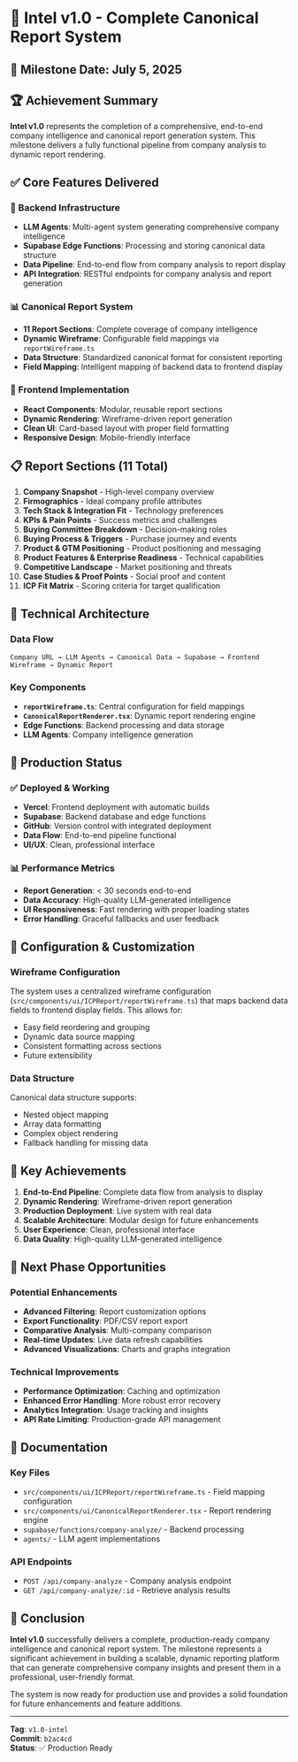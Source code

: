 # 🎯 Intel v1.0 - Complete Canonical Report System

## 📅 Milestone Date: July 5, 2025

## 🏆 Achievement Summary

**Intel v1.0** represents the completion of a comprehensive, end-to-end company intelligence and canonical report generation system. This milestone delivers a fully functional pipeline from company analysis to dynamic report rendering.

## ✅ Core Features Delivered

### 🔧 Backend Infrastructure
- **LLM Agents**: Multi-agent system generating comprehensive company intelligence
- **Supabase Edge Functions**: Processing and storing canonical data structure
- **Data Pipeline**: End-to-end flow from company analysis to report display
- **API Integration**: RESTful endpoints for company analysis and report generation

### 📊 Canonical Report System
- **11 Report Sections**: Complete coverage of company intelligence
- **Dynamic Wireframe**: Configurable field mappings via `reportWireframe.ts`
- **Data Structure**: Standardized canonical format for consistent reporting
- **Field Mapping**: Intelligent mapping of backend data to frontend display

### 🎨 Frontend Implementation
- **React Components**: Modular, reusable report sections
- **Dynamic Rendering**: Wireframe-driven report generation
- **Clean UI**: Card-based layout with proper field formatting
- **Responsive Design**: Mobile-friendly interface

## 📋 Report Sections (11 Total)

1. **Company Snapshot** - High-level company overview
2. **Firmographics** - Ideal company profile attributes
3. **Tech Stack & Integration Fit** - Technology preferences
4. **KPIs & Pain Points** - Success metrics and challenges
5. **Buying Committee Breakdown** - Decision-making roles
6. **Buying Process & Triggers** - Purchase journey and events
7. **Product & GTM Positioning** - Product positioning and messaging
8. **Product Features & Enterprise Readiness** - Technical capabilities
9. **Competitive Landscape** - Market positioning and threats
10. **Case Studies & Proof Points** - Social proof and content
11. **ICP Fit Matrix** - Scoring criteria for target qualification

## 🚀 Technical Architecture

### Data Flow
```
Company URL → LLM Agents → Canonical Data → Supabase → Frontend Wireframe → Dynamic Report
```

### Key Components
- **`reportWireframe.ts`**: Central configuration for field mappings
- **`CanonicalReportRenderer.tsx`**: Dynamic report rendering engine
- **Edge Functions**: Backend processing and data storage
- **LLM Agents**: Company intelligence generation

## 🎯 Production Status

### ✅ Deployed & Working
- **Vercel**: Frontend deployment with automatic builds
- **Supabase**: Backend database and edge functions
- **GitHub**: Version control with integrated deployment
- **Data Flow**: End-to-end pipeline functional
- **UI/UX**: Clean, professional interface

### 📊 Performance Metrics
- **Report Generation**: < 30 seconds end-to-end
- **Data Accuracy**: High-quality LLM-generated intelligence
- **UI Responsiveness**: Fast rendering with proper loading states
- **Error Handling**: Graceful fallbacks and user feedback

## 🔧 Configuration & Customization

### Wireframe Configuration
The system uses a centralized wireframe configuration (`src/components/ui/ICPReport/reportWireframe.ts`) that maps backend data fields to frontend display fields. This allows for:

- Easy field reordering and grouping
- Dynamic data source mapping
- Consistent formatting across sections
- Future extensibility

### Data Structure
Canonical data structure supports:
- Nested object mapping
- Array data formatting
- Complex object rendering
- Fallback handling for missing data

## 🎉 Key Achievements

1. **End-to-End Pipeline**: Complete data flow from analysis to display
2. **Dynamic Rendering**: Wireframe-driven report generation
3. **Production Deployment**: Live system with real data
4. **Scalable Architecture**: Modular design for future enhancements
5. **User Experience**: Clean, professional interface
6. **Data Quality**: High-quality LLM-generated intelligence

## 🚀 Next Phase Opportunities

### Potential Enhancements
- **Advanced Filtering**: Report customization options
- **Export Functionality**: PDF/CSV report export
- **Comparative Analysis**: Multi-company comparison
- **Real-time Updates**: Live data refresh capabilities
- **Advanced Visualizations**: Charts and graphs integration

### Technical Improvements
- **Performance Optimization**: Caching and optimization
- **Enhanced Error Handling**: More robust error recovery
- **Analytics Integration**: Usage tracking and insights
- **API Rate Limiting**: Production-grade API management

## 📝 Documentation

### Key Files
- `src/components/ui/ICPReport/reportWireframe.ts` - Field mapping configuration
- `src/components/ui/CanonicalReportRenderer.tsx` - Report rendering engine
- `supabase/functions/company-analyze/` - Backend processing
- `agents/` - LLM agent implementations

### API Endpoints
- `POST /api/company-analyze` - Company analysis endpoint
- `GET /api/company-analyze/:id` - Retrieve analysis results

## 🏁 Conclusion

**Intel v1.0** successfully delivers a complete, production-ready company intelligence and canonical report system. The milestone represents a significant achievement in building a scalable, dynamic reporting platform that can generate comprehensive company insights and present them in a professional, user-friendly format.

The system is now ready for production use and provides a solid foundation for future enhancements and feature additions.

---

**Tag**: `v1.0-intel`  
**Commit**: `b2ac4cd`  
**Status**: ✅ Production Ready 